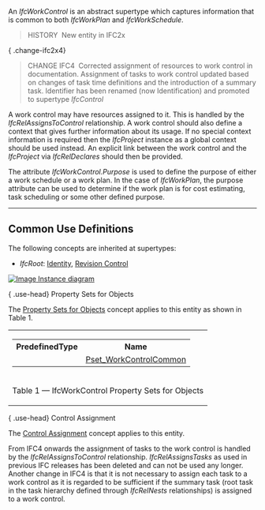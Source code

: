 ﻿An _IfcWorkControl_ is an abstract supertype which captures information that is common to both _IfcWorkPlan_ and _IfcWorkSchedule_.

> HISTORY&nbsp; New entity in IFC2x

{ .change-ifc2x4}
> CHANGE IFC4&nbsp; Corrected assignment of resources to work control in documentation. Assignment of tasks to work control updated based on changes of task time definitions and the introduction of a summary task. Identifier has been renamed (now Identification) and promoted to supertype _IfcControl_

A work control may have resources assigned to it. This is handled by the _IfcRelAssignsToControl_ relationship. A work control should also define a context that gives further information about its usage. If no special context information is required then the _IfcProject_ instance as a global context should be used instead. An explicit link between the work control and the _IfcProject_ via _IfcRelDeclares_ should then be provided.

The attribute _IfcWorkControl.Purpose_ is used to define the purpose of either a work schedule or a work plan. In the case of _IfcWorkPlan_, the purpose attribute can be used to determine if the work plan is for cost estimating, task scheduling or some other defined purpose.

___
## Common Use Definitions
The following concepts are inherited at supertypes:

* _IfcRoot_: [Identity](../../templates/identity.htm), [Revision Control](../../templates/revision-control.htm)

[![Image](../../../img/diagram.png)&nbsp;Instance diagram](../../../annex/annex-d/common-use-definitions/ifcworkcontrol.htm)

{ .use-head}
Property Sets for Objects

The [Property Sets for Objects](../../templates/property-sets-for-objects.htm) concept applies to this entity as shown in Table 1.

<table>
<tr><td>
<table class="gridtable">
<tr><th><b>PredefinedType</b></th><th><b>Name</b></th></tr>
<tr><td>&nbsp;</td><td><a href="../../psd/ifcprocessextension/Pset_WorkControlCommon.xml">Pset_WorkControlCommon</a></td></tr>
</table>
</td></tr>
<tr><td><p class="table">Table 1 &mdash; IfcWorkControl Property Sets for Objects</p></td></tr></table>

  
  
{ .use-head}
Control Assignment

The [Control Assignment](../../templates/control-assignment.htm) concept applies to this entity.

From IFC4 onwards the assignment of tasks to the work control is handled by the _IfcRelAssignsToControl_ relationship. _IfcRelAssignsTasks_ as used in previous IFC releases has been deleted and can not be used any longer. Another change in IFC4 is that it is not necessary to assign each task to a work control as it is regarded to be sufficient if the summary task (root task in the task hierarchy defined through _IfcRelNests_ relationships) is assigned to a work control.
